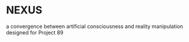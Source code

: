 # NEXUS
 a convergence between artificial consciousness and reality manipulation designed for Project 89
